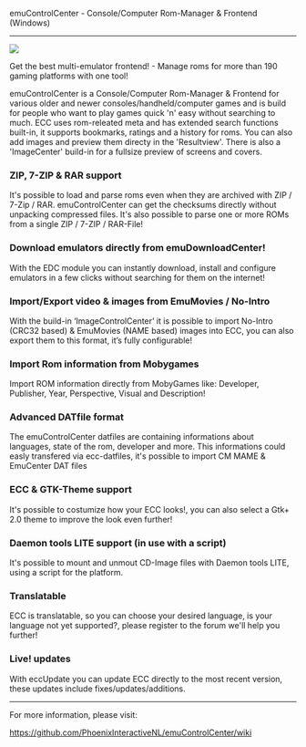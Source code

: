 ﻿emuControlCenter - Console/Computer Rom-Manager & Frontend (Windows)
***

![](https://raw.githubusercontent.com/wiki/PhoenixInteractiveNL/emuControlCenter/images/ecc_splashscreen_122.png)

Get the best multi-emulator frontend! - Manage roms for more than 190 gaming platforms with one tool!

emuControlCenter is a Console/Computer Rom-Manager & Frontend for various older and newer
consoles/handheld/computer games and is build for people who want to play games quick 'n' easy without
searching to much. ECC uses rom-releated meta and has extended search functions built-in, it supports bookmarks,
ratings and a history for roms. You can also add images and preview them directy in the 'Resultview'.
There is also a 'ImageCenter' build-in for a fullsize preview of screens and covers.

### ZIP, 7-ZIP & RAR support

It's possible to load and parse roms even when they are archived with ZIP / 7-Zip / RAR.
emuControlCenter can get the checksums directly without unpacking compressed files.
It's also possible to parse one or more ROMs from a single ZIP / 7-ZIP / RAR-File!

### Download emulators directly from emuDownloadCenter!

With the EDC module you can instantly download, install and configure emulators in a
few clicks without searching for them on the internet!

### Import/Export video & images from EmuMovies / No-Intro 

With the build-in ‘ImageControlCenter’ it is possible to import No-Intro (CRC32 based)
& EmuMovies (NAME based) images into ECC, you can also export them to this format, it’s fully configurable!

### Import Rom information from Mobygames

Import ROM information directly from MobyGames like: Developer, Publisher, Year, Perspective, Visual and Description!

### Advanced DATfile format

The emuControlCenter datfiles are containing informations about languages, state of the
rom, developer and more. This informations could easly transfered via ecc-datfiles,
it's possible to import CM MAME & EmuCenter DAT files

### ECC & GTK-Theme support

It's possible to costumize how your ECC looks!, you can also select a Gtk+ 2.0 theme to
improve the look even further!

### Daemon tools LITE support (in use with a script)

It's possible to mount and unmout CD-Image files with Daemon tools LITE, using a script
for the platform.

### Translatable

ECC is translatable, so you can choose your desired language, is your language not yet
supported?, please register to the forum we'll help you further!

### Live! updates

With eccUpdate you can update ECC directly to the most recent version, these updates include fixes/updates/additions.

***
For more information, please visit:

https://github.com/PhoenixInteractiveNL/emuControlCenter/wiki
